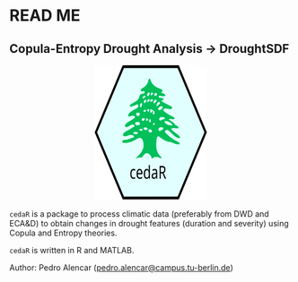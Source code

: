 # READ ME

## Copula-Entropy Drought Analysis &rarr; DroughtSDF
<p align="center">
<img src="https://github.com/pedroalencar1/cedaR/blob/main/icon/icon_cedar.svg" title="DroughtSDF" alt="DroughtSDF" width="200" height="240"/>
</p>

`cedaR` is a package to process climatic data (preferably from DWD and ECA&D) to obtain changes in drought features (duration and severity) using Copula and Entropy theories.

`cedaR` is written in R and MATLAB.

Author: Pedro Alencar (pedro.alencar@campus.tu-berlin.de)
